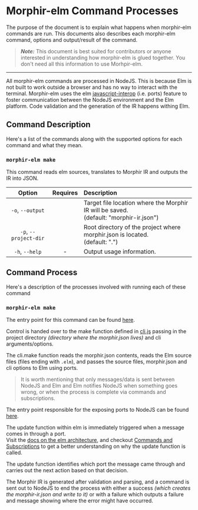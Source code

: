 # Morphir-elm Command Processes


The purpose of the document is to explain what happens when morphir-elm commands are run.
This documents also describes each morphir-elm command, options and output/result of the command. 

> **_Note:_** This document is best suited for contributors or anyone interested in understanding how morphir-elm is glued together. You don't need all this information to use Morhpir-elm.

---

All morphir-elm commands are processed in NodeJS. This is because Elm is not built to 
work outside a browser and has no way to interact with the terminal. 
Morphir-elm uses the elm [javascript-interop](https://guide.elm-lang.org/interop) (i.e. ports) feature to foster communication between the
NodeJS environment and the Elm platform. Code validation and the generation of the IR happens
withing Elm.

## Command Description
Here's a list of the commands along with the supported options for each command and what they mean.

### `morphir-elm make`

This command reads elm sources, translates to Morphir IR and outputs the IR into JSON.

|        Option         | Requires | Description                                                                               |
|:---------------------:|:--------:|:------------------------------------------------------------------------------------------|
|   `-o`, `--output`    |  <path>  | Target file location where the Morphir IR will be saved.<br/>(default: "morphir-ir.json") |
| `-p`, `--project-dir` |  <path>  | Root directory of the project where morphir.json is located.<br/>(default: ".")           |
|    `-h`, `--help`     |    -     | Output usage information.                                                                 |

## Command Process
Here's a description of the processes involved with running each of these command

### `morphir-elm make`

The entry point for this command can be found [here](https://github.com/finos/morphir-elm/blob/main/cli/morphir-elm-make.js).

Control is handed over to the make function defined in [cli.js](https://github.com/finos/morphir-elm/blob/main/cli/cli.js) 
passing in the project directory _(directory where the morphir.json lives)_ and cli arguments/options. 

The cli.make function reads the morphir.json contents, reads the Elm source files (files ending with `.elm`),
and passes the source files, morphir.json and cli options to Elm using ports. <br />
> It is worth mentioning that only messages/data is sent between NodeJS and Elm
> and Elm notifies NodeJS when something goes wrong, or when the process is complete 
> via commands and subscriptions.

The entry point responsible for the exposing ports to NodeJS can be found [here](https://github.com/finos/morphir-elm/blob/main/cli/src/Morphir/Elm/CLI.elm).

The update function within elm is immediately triggered when a message comes in through a port.<br />
Visit the [docs on the elm architecture](https://github.com/finos/morphir-elm/blob/main/cli/src/Morphir/Elm/CLI.elm),
and checkout [Commands and Subscriptions](https://guide.elm-lang.org/effects/) to get a better understanding on why the update function is called.

The update function identifies which port the message came through and carries out the next action based on that decision.

The Morphir IR is generated after validation and parsing, and a command is sent out to NodeJS to end the 
process with either a success _(which creates the morphir-ir.json and write to it)_ or with a failure which
outputs a failure and message showing where the error might have occurred.
